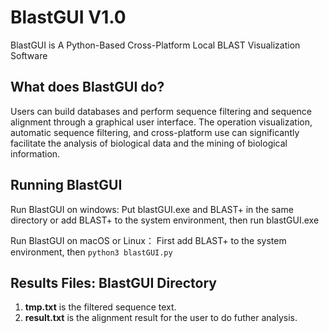 # BlastGUI V1.0

BlastGUI is A Python-Based Cross-Platform Local BLAST Visualization Software

## What does BlastGUI do?
Users can build databases and perform sequence filtering and sequence alignment through a graphical user interface. 
The operation visualization, automatic sequence filtering, and cross-platform use can significantly facilitate the analysis of biological data and the mining of biological information. 

## Running BlastGUI
Run BlastGUI on windows:
Put blastGUI.exe and BLAST+ in the same directory or add BLAST+ to the system environment, then run blastGUI.exe

Run BlastGUI on macOS or Linux：
First add BLAST+ to the system environment, then
`python3 blastGUI.py`

## Results Files: BlastGUI Directory
1. **tmp.txt** is the filtered sequence text.
2. **result.txt** is the alignment result for the user to do futher analysis.
